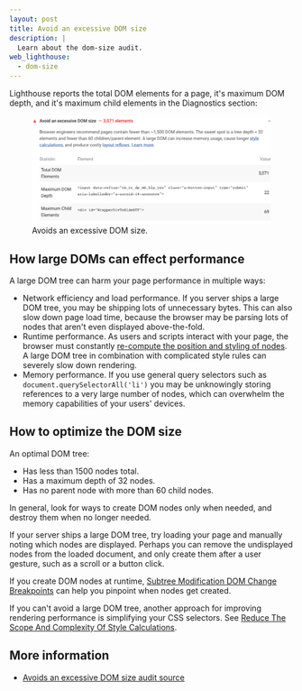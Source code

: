 ```yaml
---
layout: post
title: Avoid an excessive DOM size
description: |
  Learn about the dom-size audit.
web_lighthouse:
  - dom-size
---
```


Lighthouse reports the total DOM elements for a page, it's maximum DOM depth,
and it's maximum child elements in the Diagnostics section:
<figure class="w-figure">
  <img class="w-screenshot w-screenshot--filled" src="dom-size.png" alt="Avoids an excessive DOM size">
  <figcaption class="w-figcaption">
    Avoids an excessive DOM size.
  </figcaption>
</figure>

## How large DOMs can effect performance

A large DOM tree can harm your page performance in multiple ways:

- Network efficiency and load performance.
If you server ships a large DOM tree, you may be shipping lots of unnecessary bytes.
This can also slow down page load time,
because the browser may be parsing lots of nodes that aren't even displayed above-the-fold.
- Runtime performance.
As users and scripts interact with your page,
the browser must constantly
[re-compute the position and styling of nodes](https://developers.google.com/web/fundamentals/performance/rendering/reduce-the-scope-and-complexity-of-style-calculations?utm_source=lighthouse&utm_medium=cli).
A large DOM tree in combination with complicated style rules can severely slow down rendering.
- Memory performance.
If you use general query selectors such as `document.querySelectorAll('li')`
you may be unknowingly storing references to a very large number of nodes,
which can overwhelm the memory capabilities of your users' devices.

## How to optimize the DOM size

An optimal DOM tree:

- Has less than 1500 nodes total.
- Has a maximum depth of 32 nodes.
- Has no parent node with more than 60 child nodes.

In general,
look for ways to create DOM nodes only when needed,
and destroy them when no longer needed.

If your server ships a large DOM tree,
try loading your page and manually noting which nodes are displayed.
Perhaps you can remove the undisplayed nodes from the loaded document,
and only create them after a user gesture, such as a scroll or a button click.

If you create DOM nodes at runtime,
[Subtree Modification DOM Change Breakpoints](https://developers.google.com/web/tools/chrome-devtools/javascript/breakpoints#dom)
can help you pinpoint when nodes get created.

If you can't avoid a large DOM tree,
another approach for improving rendering performance is simplifying your CSS selectors.
See [Reduce The Scope And Complexity Of Style Calculations](https://developers.google.com/web/fundamentals/performance/rendering/reduce-the-scope-and-complexity-of-style-calculations).

## More information

- [Avoids an excessive DOM size audit source](https://github.com/GoogleChrome/lighthouse/blob/master/lighthouse-core/audits/dobetterweb/dom-size.js)
